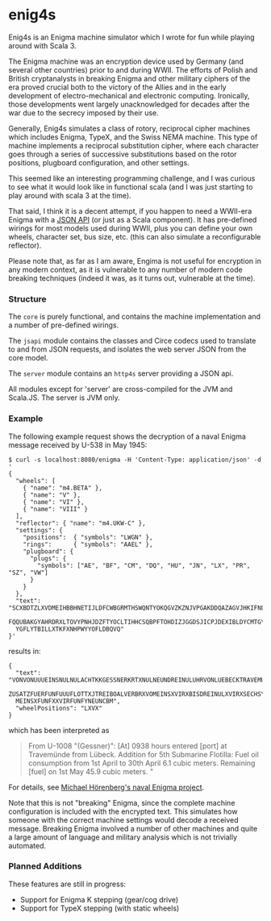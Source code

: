 # enig4s

Enig4s is an Enigma machine simulator which I wrote for fun while playing
around with Scala 3.

The Enigma machine was an encryption device used by Germany (and several other
countries) prior to and during WWII.
The efforts of Polish and British cryptanalysts in breaking Enigma and other
military ciphers of the era proved crucial both to the
victory of the Allies and in the early development of electro-mechanical and
electronic computing. Ironically, those developments went largely
unacknowledged for decades after the war due to the secrecy imposed by their use.

Generally, Enig4s simulates a class of rotory, reciprocal cipher machines
which includes Enigma, TypeX, and the Swiss NEMA machine. This type of machine
implements a reciprocal substitution cipher, where each character goes through
a series of successive substitutions based on the rotor positions, plugboard
configuration, and other settings.

This seemed like an interesting programming challenge, and I was curious to see
what it would look like in functional scala (and I was just starting to play
around with scala 3 at the time).

That said, I think it is a decent attempt, if you happen to need a WWII-era
Enigma with a [JSON API](doc/JsApi.md) (or just as a Scala component).
It has pre-defined wirings for most models used during WWII, plus you can
define your own wheels, character set, bus size, etc. (this
can also simulate a reconfigurable reflector).

Please note that, as far as I am aware, Engima is not useful for
encryption in any modern context, as it is vulnerable to any number
of modern code breaking techniques (indeed it was, as it turns out,
vulnerable at the time).

### Structure

The `core` is purely functional, and contains the machine implementation and
a number of pre-defined wirings.

The `jsapi` module contains the classes and Circe codecs used to translate
to and from JSON requests, and isolates the web server JSON from the core model.

The `server` module contains an `http4s` server providing a JSON api.

All modules
except for 'server' are cross-compiled for the JVM and Scala.JS. The server is JVM only. 

### Example

The following example request shows the decryption of a naval Enigma
message received by U-538 in May 1945:
```
$ curl -s localhost:8080/enigma -H 'Content-Type: application/json' -d '
{
  "wheels": [
    { "name": "m4.BETA" },
    { "name": "V" },
    { "name": "VI" },
    { "name": "VIII" }
  ],
  "reflector": { "name": "m4.UKW-C" },
  "settings": {
    "positions":  { "symbols": "LWGN" },
    "rings":      { "symbols": "AAEL" },
    "plugboard": {
      "plugs": {
        "symbols": ["AE", "BF", "CM", "DQ", "HU", "JN", "LX", "PR", "SZ", "VW"]
      }
    }
  },
  "text": "SCXBDTZLXVDMEIHBBHNETIJLDFCWBGRMTHSWQNTYOKQGVZKZNJVPGAKDDQAZAGVJHKIFNLQIXOYAK
  FQQUBAKGYAHRDRXLTOVYPNHJDZFTYOCLTIHHCSQBPFTOHDIZJGGDSJICPJDEXIBLDYCMTGYARLTCHJKFNTNLFE
  YGFLYTBILLXTKFXNHPWYYOFLDBQVQ"
}'

```
results in:
```
{
  "text": "VONVONUUUEINSNULNULACHTKKGESSNERKRTXNULNEUNDREINULUHRVONLUEBECKTRAVEMUENDEEINX
  ZUSATZFUERFUNFUUUFLOTTXJTREIBOALVERBRXVOMEINSXVIRXBISDREINULXVIRXSECHSYEINSCBMXBESTANDA
  MEINSXFUNFXXVIRFUNFYNEUNCBM",
  "wheelPositions": "LXVX"
}

```
which has been interpreted as
> From U-1008 "(Gessner)": [At] 0938 hours entered [port] at Travemünde from Lübeck. Addition for 5th
> Submarine Flotilla: Fuel oil consumption from 1st April to 30th April 6.1 cubic meters. Remaining [fuel] on 1st May 45.9 cubic meters. "

For details, see [Michael Hörenberg's naval Enigma project](https://enigma.hoerenberg.com/index.php?cat=The%20U534%20messages&page=P1030671).

Note that this is not "breaking" Enigma, since the complete machine configuration is included with the encrypted text.
This simulates how someone with the correct machine settings would decode a received message.  Breaking Enigma involved
a number of other machines and quite a large amount of language and military analysis which is not trivially automated.

### Planned Additions

These features are still in progress:

- Support for Enigma K stepping (gear/cog drive)
- Support for TypeX stepping (with static wheels)
